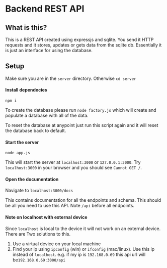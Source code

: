 # Backend REST API

## What is this?
This is a REST API created using expressjs and sqlite. You send it HTTP requests and it stores, updates or gets data from the sqlite db.
Essentially it is just an interface for using the database. 

## Setup
Make sure you are in the `server` directory. Otherwise `cd server`

#### Install dependecies
`npm i`

To create the database please run `node factory.js` which will create and populate a database with all of the data.

To reset the database at anypoint just run this script again and it will reset the database back to default.

#### Start the server

`node app.js`

This will start the server at `localhost:3000` or `127.0.0.1:3000`. Try `localhost:3000` in your browser and you should see `Cannot GET /`.

#### Open the documentation
Navigate to `localhost:3000/docs`

This contains documentation for all the endpoints and schema. This should be all you need to use this API. Note `/api` before all endpoints. 

#### Note on localhost with external device
Since `localhost` is local to the device it will not work on an external device. There are Two solutions to this. 
1. Use a virtual device on your local machine
2. Find your ip using `ipconfig` (win) or `ifconfig` (mac/linux). Use this ip instead of `localhost`. e.g. if my ip is `192.168.0.69` this api url will be`192.168.0.69:3000/api` 